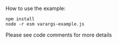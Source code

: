 How to use the example:
```
npm install
node -r esm varargs-example.js
```  

Please  see code comments for more details